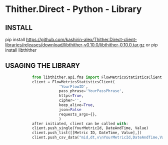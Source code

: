 # Thither.Direct - Python - Library

## INSTALL
   
   
   pip install https://github.com/kashirin-alex/Thither.Direct-client-libraries/releases/download/libthither-v0.10.0/libthither-0.10.0.tar.gz
   or 
   pip install libthither
  

## USAGING THE LIBRARY

```python
            from libthither.api.fms import FlowMetricsStatisticsClient
            client = FlowMetricsStatisticsClient(
                        'YourFlowID',
                        pass_phrase='YourPassPhrase',
                        https=True,
                        cipher='',
                        keep_alive=True,
                        json=False
                        requests_args={},
                        )
            after initiated, client can be called with:
            client.push_single(YourMetricId, DateAndTime, Value)
            client.push_list([[Metric ID, DateTime, Value],])
            client.push_csv_data("mid,dt,v\nYourMetricId,DateAndTime,Value")
```
